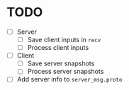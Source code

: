 # TODO

- [ ] Server
  - [ ] Save client inputs in `recv`
  - [ ] Process client inputs
- [ ] Client
  - [ ] Save server snapshots
  - [ ] Process server snapshots
- [ ] Add server info to `server_msg.proto`
